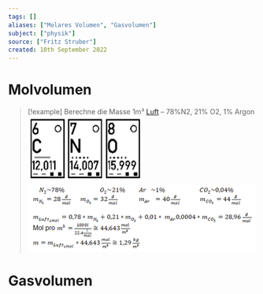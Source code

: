 ```yaml
---
tags: []
aliases: ["Molares Volumen", "Gasvolumen"]
subject: ["physik"]
source: ["Fritz Struber"]
created: 10th September 2022
---
```


# Molvolumen

> [!example] Berechne die Masse 1m³ [Luft](../physik/Lufthülle%20der%20Erde.md) – 78%N2, 21% O2, 1% Argon
> ![CNO](../physik/assets/CNO.png)
> ![MolLuftGLS](../physik/assets/MolLuftGLS.png)

# Gasvolumen

